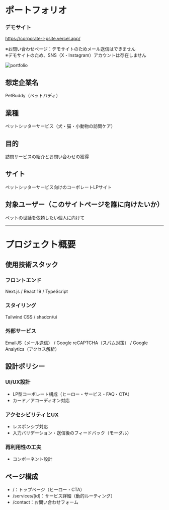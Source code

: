 # ポートフォリオ

### デモサイト
https://corporate-l-psite.vercel.app/  
  
※お問い合わせページ：デモサイトのためメール送信はできません  
※デモサイトのため、SNS（X・Instagram）アカウントは存在しません  
  
![portfolio](https://github.com/user-attachments/assets/8d521a22-67f1-473f-a302-0e38312e6e26)

## 想定企業名
PetBuddy（ペットバディ）
## 業種
ペットシッターサービス（犬・猫・小動物の訪問ケア）
## 目的
訪問サービスの紹介とお問い合わせの獲得

## サイト
ペットシッターサービス向けのコーポレートLPサイト
## 対象ユーザー（このサイトページを誰に向けたいか）
ペットの世話を依頼したい個人に向けて


---
# プロジェクト概要

## 使用技術スタック
### フロントエンド
Next.js / React 19 / TypeScript
### スタイリング
Tailwind CSS / shadcn/ui
### 外部サービス
EmailJS（メール送信） / Google reCAPTCHA（スパム対策） / Google Analytics（アクセス解析）

## 設計ポリシー
### UI/UX設計
- LP型コーポレート構成（ヒーロー・サービス・FAQ・CTA）
- カード／アコーディオン対応
### アクセシビリティとUX
- レスポンシブ対応
- 入力バリデーション・送信後のフィードバック（モーダル）
### 再利用性の工夫
- コンポーネント設計

## ページ構成
- /：トップページ（ヒーロー・CTA）
- /services/[id]：サービス詳細（動的ルーティング）
- /contact：お問い合わせフォーム

